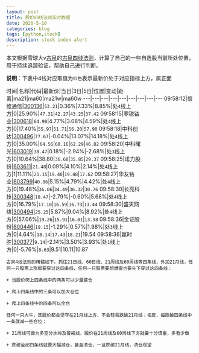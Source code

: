```yaml
---
layout: post
title: 股价四线法则实时数据
date: 2020-5-10
categories: blog
tags: [python,stock]
description: stock index alert
---
```



本文根据雪球大v[古泉](https://xueqiu.com/u/7148646888)的[古泉四线法则](https://xueqiu.com/7148646888/130498192)，计算了自己的一些自选股当前所处位置，用于持续追踪验证，帮助自己进行判断。

**说明**：下表中4线对应取值为`红色`表示最新价处于对应指标上方，属正面

时间|名称|代码|最新价|当日|3日|5日|位置|变动|距离|ma21|ma60|ma21w|ma60w
---|---|---|---|---|---|---|---|---
09:58:12|信维通信|[300136](https://xueqiu.com/S/SZ300136)|`53.21`|0.36%|7.33%|8.85%|处`4`线上方|0|25.90%|`47.31`|`42.27`|`43.25`|`37.42`
09:58:15|寒锐钴业|[300618](https://xueqiu.com/S/SZ300618)|`64.98`|4.77%|3.08%|4.59%|处`4`线上方|0|17.40%|`55.97`|`51.71`|`56.20`|`57.90`
09:58:18|中科创达|[300496](https://xueqiu.com/S/SZ300496)|`77.67`|-0.04%|13.07%|14.18%|处`4`线上方|0|35.00%|`64.56`|`60.16`|`62.29`|`46.82`
09:58:20|中科曙光|[603019](https://xueqiu.com/S/SH603019)|`38.47`|0.18%|-2.94%|-2.68%|处`3`线上方|0|10.64%|38.80|`36.60`|`35.85`|`29.37`
09:58:25|诺力股份|[603611](https://xueqiu.com/S/SH603611)|`21.48`|0.09%|4.10%|2.14%|处`4`线上方|1|11.11%|`21.15`|`19.40`|`19.48`|`17.62`
09:58:27|华友钴业|[603799](https://xueqiu.com/S/SH603799)|`40.86`|5.15%|4.79%|4.42%|处`4`线上方|0|19.48%|`36.06`|`34.49`|`36.32`|`30.76`
09:58:30|长亮科技|[300348](https://xueqiu.com/S/SZ300348)|`18.47`|-2.79%|-0.60%|5.68%|处`4`线上方|0|16.79%|`17.10`|`16.59`|`16.73`|`13.44`
09:58:30|盛天网络|[300494](https://xueqiu.com/S/SZ300494)|`25.25`|5.87%|9.04%|8.92%|处`4`线上方|0|57.06%|`19.26`|`15.91`|`16.01`|`13.98`
09:58:36|金证股份|[600446](https://xueqiu.com/S/SH600446)|`19.15`|-1.29%|0.57%|1.98%|处`3`线上方|0|4.64%|`18.14`|`17.43`|`18.21`|19.54
09:58:36|赢时胜|[300377](https://xueqiu.com/S/SZ300377)|`9.14`|-2.14%|3.50%|3.93%|处`1`线上方|0|-5.76%|`8.63`|9.51|10.11|10.87

```
古泉4线法则的精髓如下。抓住21日线、60日线、21周线及60周线等四条线，外加21月线，任何一只股票上涨都要穿过这四条线，任何一只股票要想爆雷也要先下穿过这四条线：

+ 当股价爬上四条线中的两条可以少量建仓

+ 爬上四条线中的三条可以加大仓位

+ 爬上四条线中的四条可以全仓

任何一只大牛，其股价都会坚守在21月线上方，不会轻易跌破21月线；相反，每跌破四条线中一条就减一些仓位：

+ 21周线可做为多空分水岭及警戒线，股价在21周线及60周线下方就要十分慎重，多看少做

+ 跌破全部四条线就要大幅减仓，甚至清仓，一旦跌破21月线，清仓观望
```